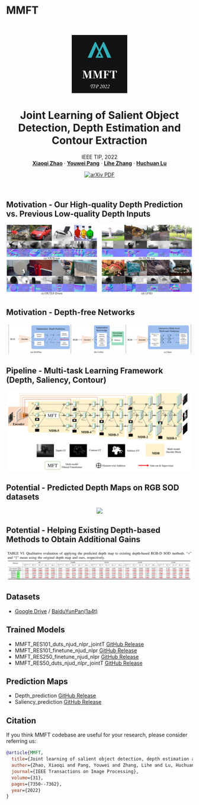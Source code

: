 # MMFT
<br />
<p align="center">
  <img src="./image/logo-1.png" alt="Logo" width="150" height="auto">
  
<p align="center">
  <h1 align="center">Joint Learning of Salient Object Detection, Depth Estimation and Contour Extraction</h1>
  <p align="center">
    IEEE TIP, 2022
    <br />
    <a href="https://xiaoqi-zhao-dlut.github.io/"><strong>Xiaoqi Zhao</strong></a>
    ·
    <a href="https://lartpang.github.io/"><strong>Youwei Pang</strong></a>
    ·
    <a href="https://scholar.google.com/citations?hl=zh-CN&user=XGPdQbIAAAAJ"><strong>Lihe Zhang</strong></a>
    ·
    <a href="https://scholar.google.com/citations?hl=zh-CN&user=D3nE0agAAAAJ"><strong>Huchuan Lu</strong></a>
  </p>

  <p align="center">
    <a href='https://arxiv.org/pdf/2203.04895v2'>
      <img src='https://img.shields.io/badge/Paper-PDF-green?style=flat&logo=arXiv&logoColor=green' alt='arXiv PDF'>
    </a>
  </p>
<br />


## Motivation - Our High-quality Depth Prediction vs. Previous Low-quality Depth Inputs
<p align="center">
    <img src="./image/depth_rgbd_sod.png"/> <br />
</p>

## Motivation - Depth-free Networks
<p align="center">
    <img src="./image/depth-free.png"/> <br />
</p>

## Pipeline - Multi-task Learning Framework (Depth, Saliency, Contour)
<p align="center">
    <img src="./image/pipeline.png"/> <br />
</p>

## Potential - Predicted Depth Maps on RGB SOD datasets
<p align="center">
    <img src="./image/depth_rgb_sod.png"/> <br />
</p>

## Potential - Helping Existing Depth-based Methods to Obtain Additional Gains
<p align="center">
    <img src="./image/depth_gain.png"/> <br />
</p>

## Datasets
* [Google Drive](https://drive.google.com/file/d/1Nxm8wr2jSW-Ntqu8cdm4GfZPVOClJbZE/view?usp=sharing) / [BaiduYunPan(1a4t)](https://pan.baidu.com/s/1DUHzxs4JP4hzWJIoz4Lqyg)  

## Trained Models
-  MMFT_RES101_duts_njud_nlpr_jointT [GitHub Release](https://github.com/Xiaoqi-Zhao-DLUT/MMFT/releases/download/v1.0/MMFT_RES101_duts_njud_nlpr_jointT.pth)
-  MMFT_RES101_finetune_njud_nlpr [GitHub Release](https://github.com/Xiaoqi-Zhao-DLUT/MMFT/releases/download/v1.0/MMFT_RES101_finetune_njud_nlpr.pth)
-  MMFT_RES250_finetune_njud_nlpr [GitHub Release](https://github.com/Xiaoqi-Zhao-DLUT/MMFT/releases/download/v1.0/MMFT_RES250_finetune_njud_nlpr.pth)
-  MMFT_RES50_duts_njud_nlpr_jointT [GitHub Release](https://github.com/Xiaoqi-Zhao-DLUT/MMFT/releases/download/v1.0/MMFT_RES50_duts_njud_nlpr_jointT.pth)

## Prediction Maps
-  Depth_prediction [GitHub Release](https://github.com/Xiaoqi-Zhao-DLUT/MMFT/releases/download/v1.0/Depth_prediction.zip)
-  Saliency_prediction [GitHub Release](https://github.com/Xiaoqi-Zhao-DLUT/MMFT/releases/download/v1.0/Saliency_prediction.zip)

## Citation

If you think MMFT codebase are useful for your research, please consider referring us:

```bibtex
@article{MMFT,
  title={Joint learning of salient object detection, depth estimation and contour extraction},
  author={Zhao, Xiaoqi and Pang, Youwei and Zhang, Lihe and Lu, Huchuan},
  journal={IEEE Transactions on Image Processing},
  volume={31},
  pages={7350--7362},
  year={2022}
}
```

